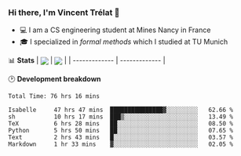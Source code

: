### Hi there, I'm Vincent Trélat 👋
 - 💻 I am a CS engineering student at Mines Nancy in France
 - 🎓 I specialized in *formal methods* which I studied at TU Munich

📊 **Stats**
| <img align="center" src="https://readme-stats.clckblog.space/api?username=VTrelat&show_icons=true&include_all_commits=true&theme=tokyonight&hide_border=true" /> | <img align="center" src="https://readme-stats.clckblog.space/api/top-langs/?username=VTrelat&layout=compact&theme=tokyonight&hide_border=true&exclude_repo=ElevatorSimulator" /> |
| ------------- | ------------- |

🕑 **Development breakdown**
<!--START_SECTION:waka-->

```text
Total Time: 76 hrs 16 mins

Isabelle     47 hrs 47 mins  ███████████████▓░░░░░░░░░   62.66 %
sh           10 hrs 17 mins  ███▒░░░░░░░░░░░░░░░░░░░░░   13.49 %
TeX          6 hrs 28 mins   ██░░░░░░░░░░░░░░░░░░░░░░░   08.50 %
Python       5 hrs 50 mins   ██░░░░░░░░░░░░░░░░░░░░░░░   07.65 %
Text         2 hrs 43 mins   █░░░░░░░░░░░░░░░░░░░░░░░░   03.57 %
Markdown     1 hr 33 mins    ▓░░░░░░░░░░░░░░░░░░░░░░░░   02.05 %
```

<!--END_SECTION:waka-->
